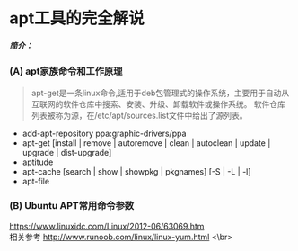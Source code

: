 # apt工具的完全解说
##### 简介：
### (A) apt家族命令和工作原理
>apt-get是一条linux命令,适用于deb包管理式的操作系统，主要用于自动从互联网的软件仓库中搜索、安装、升级、卸载软件或操作系统。
软件仓库列表被称为源，在/etc/apt/sources.list文件中给出了源列表。
* add-apt-repository ppa:graphic-drivers/ppa
* apt-get [install | remove | autoremove | clean | autoclean | update | upgrade | dist-upgrade]
* aptitude 
* apt-cache [search | show | showpkg | pkgnames] [-S | -L | -l]
* apt-file
### (B) Ubuntu APT常用命令参数
<https://www.linuxidc.com/Linux/2012-06/63069.htm>   
相关参考 <http://www.runoob.com/linux/linux-yum.html> <\br>
